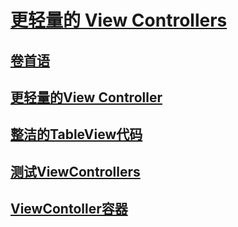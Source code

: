 # [更轻量的 View Controllers](SUMMARY.md)
## [卷首语](issue-1-0-tang3w.md)
## [更轻量的View Controller](issue-1-1-tang3w.md)
## [整洁的TableView代码](issue-1-1-tang3w.md)
## [测试ViewControllers](issue-1-1-tang3w.md)
## [ViewContoller容器](issue-1-4-tang3w.md)